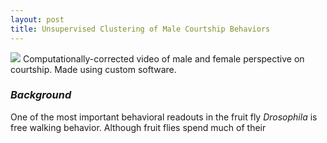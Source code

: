 ```yaml
---
layout: post
title: Unsupervised Clustering of Male Courtship Behaviors
---
```


![](https://imgur.com/HglaOay.gif)
Computationally-corrected video of male and female perspective on courtship. Made using custom software.

### *Background*
One of the most important behavioral readouts in the fruit fly *Drosophila* is free walking behavior. Although fruit flies spend much of their 
